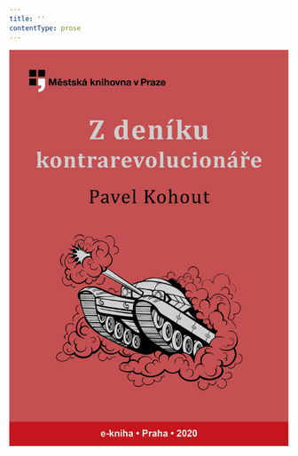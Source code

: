 ```yaml
---
title: ''
contentType: prose
---
```


<section>

![obalka_z_deniku_kontrarevolucionare.jpg](./resources/obalka_z_deniku_kontra_fmt.jpeg)

</section>
